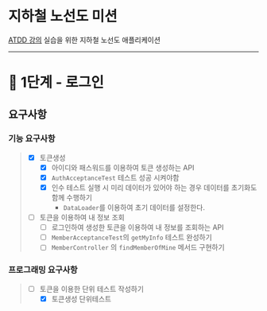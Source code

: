 # 지하철 노선도 미션
[ATDD 강의](https://edu.nextstep.camp/c/R89PYi5H) 실습을 위한 지하철 노선도 애플리케이션

---


# 🚀 1단계 - 로그인

## 요구사항
### 기능 요구사항
> - [x] 토큰생성
>   - [x] 아이디와 패스워드를 이용하여 토큰 생성하는 API
>   - [x] `AuthAcceptanceTest` 테스트 성공 시켜야함
>   - [x] 인수 테스트 실행 시 미리 데이터가 있어야 하는 경우 데이터를 초기화도 함께 수행하기
>     - `DataLoader`를 이용하여 초기 데이터를 설정한다.
> - [ ] 토큰을 이용하여 내 정보 조회
>   - [ ] 로그인하여 생성한 토큰을 이용하여 내 정보를 조회하는 API 
>   - [ ] `MemberAcceptanceTest`의 `getMyInfo` 테스트 완성하기
>   - [ ] `MemberController` 의 `findMemberOfMine` 메서드 구현하기

### 프로그래밍 요구사항
> - [ ] 토큰을 이용한 단위 테스트 작성하기
>   - [x] 토큰생성 단위테스트
